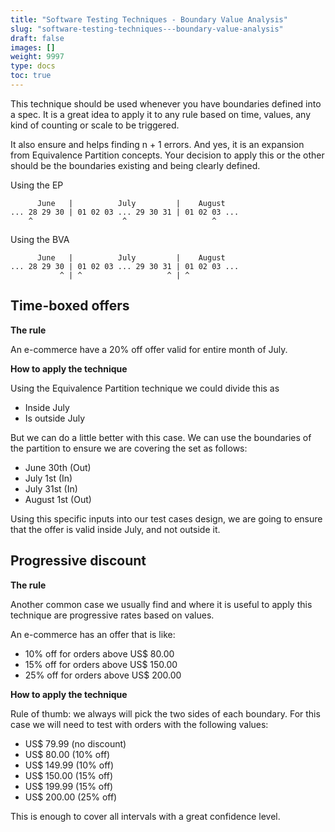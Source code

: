 ```yaml
---
title: "Software Testing Techniques - Boundary Value Analysis"
slug: "software-testing-techniques---boundary-value-analysis"
draft: false
images: []
weight: 9997
type: docs
toc: true
---
```


This technique should be used whenever you have boundaries defined into a spec. It is a great idea to apply it to any rule based on time, values, any kind of counting or scale to be triggered.

It also ensure and helps finding n + 1 errors. And yes, it is an expansion from Equivalence Partition concepts. Your decision to apply this or the other should be the boundaries existing and being clearly defined.

Using the EP

          June   |          July         |    August
    ... 28 29 30 | 01 02 03 ... 29 30 31 | 01 02 03 ...
        ^                    ^                   ^

Using the BVA

          June   |          July         |    August
    ... 28 29 30 | 01 02 03 ... 29 30 31 | 01 02 03 ...
               ^ | ^                   ^ | ^


## Time-boxed offers
**The rule**

An e-commerce have a 20% off offer valid for entire month of July.

**How to apply the technique**

Using the Equivalence Partition technique we could divide this as
- Inside July
- Is outside July

But we can do a little better with this case. We can use the boundaries of the partition to ensure we are covering the set as follows:
- June 30th (Out)
- July 1st (In)
- July 31st (In)
- August 1st (Out)

Using this specific inputs into our test cases design, we are going to ensure that the offer is valid inside July, and not outside it.

## Progressive discount
**The rule**

Another common case we usually find and where it is useful to apply this technique are progressive rates based on values.

An e-commerce has an offer that is like:
- 10% off for orders above US$ 80.00
- 15% off for orders above US$ 150.00
- 25% off for orders above US$ 200.00

**How to apply the technique**

Rule of thumb: we always will pick the two sides of each boundary. For this case we will need to test with orders with the following values:

- US$ 79.99 (no discount)
- US$ 80.00 (10% off)
- US$ 149.99 (10% off)
- US$ 150.00 (15% off)
- US$ 199.99 (15% off)
- US$ 200.00 (25% off)

This is enough to cover all intervals with a great confidence level.

